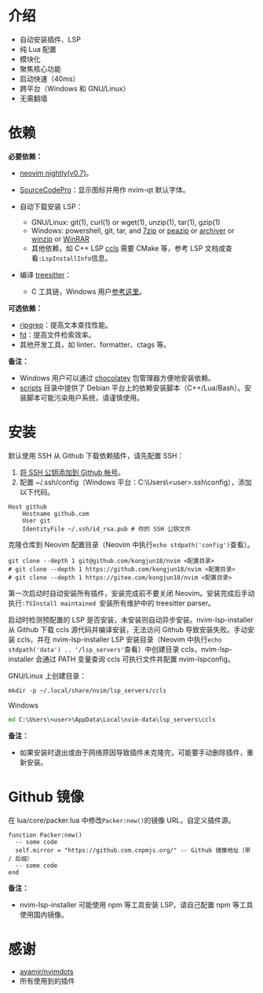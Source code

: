 # 介绍

- 自动安装插件、LSP
- 纯 Lua 配置
- 模块化
- 聚焦核心功能
- 启动快速（40ms）
- 跨平台（Windows 和 GNU/Linux）
- 无需翻墙



#  依赖

**必要依赖：**

- [neovim nightly(v0.7)](https://github.com/neovim/neovim/releases/tag/nightly)。

- [SourceCodePro](https://github.com/ryanoasis/nerd-fonts/releases/download/v2.1.0/SourceCodePro.zip)：显示图标并用作 nvim-qt 默认字体。

- 自动下载安装 LSP：

  - GNU/Linux: git(1), curl(1) or wget(1), unzip(1), tar(1), gzip(1)
  - Windows:  powershell, git, tar, and [7zip](https://www.7-zip.org/) or [peazip](https://peazip.github.io/) or [archiver](https://github.com/mholt/archiver) or [winzip](https://www.winzip.com/) or [WinRAR](https://www.win-rar.com/)
  - 其他依赖，如 C++ LSP [ccls](https://github.com/MaskRay/ccls) 需要 CMake 等，参考 LSP 文档或查看`:LspInstallInfo`信息。

- 编译 [treesitter](https://github.com/nvim-treesitter/nvim-treesitter)：

  - C 工具链，Windows 用户[参考这里](https://github.com/nvim-treesitter/nvim-treesitter/wiki/Windows-support)。


**可选依赖：**

- [ripgrep](https://github.com/BurntSushi/ripgrep)：提高文本查找性能。
- [fd](https://github.com/sharkdp/fd)：提高文件检索效率。
- 其他开发工具，如 linter、formatter、ctags 等。

**备注：**

- Windows 用户可以通过 [chocolatey](https://chocolatey.org/install) 包管理器方便地安装依赖。
- [scripts](./scripts) 目录中提供了 Debian 平台上的依赖安装脚本（C++/Lua/Bash）。安装脚本可能污染用户系统，请谨慎使用。



# 安装
默认使用 SSH 从 Github 下载依赖插件，请先配置 SSH：
1. [将 SSH 公钥添加到 Github 帐号](https://docs.github.com/en/authentication/connecting-to-github-with-ssh)。
2. 配置 ~/.ssh/config（Windows 平台：C:\Users\\<user\>\.ssh\config），添加以下代码。
```
Host github
    Hostname github.com
    User git
    IdentityFile ~/.ssh/id_rsa.pub # 你的 SSH 公钥文件
```
克隆仓库到 Neovim 配置目录（Neovim 中执行`echo stdpath('config')`查看）。
```shell
git clone --depth 1 git@github.com/kongjun18/nvim <配置目录>
# git clone --depth 1 https://github.com/kongjun18/nvim <配置目录>
# git clone --depth 1 https://gitee.com/kongjun18/nvim <配置目录>
```

第一次启动时自动安装所有插件，安装完成前不要关闭 Neovim。安装完成后手动执行`:TSInstall maintained `安装所有维护中的 treesitter parser。

启动时检测预配置的 LSP 是否安装，未安装则自动异步安装。nvim-lsp-installer 从 Github 下载 ccls 源代码并编译安装，无法访问 Github 导致安装失败。手动安装 ccls，并在 nvim-lsp-installer LSP 安装目录（Neovim 中执行`echo stdpath('data') .. '/lsp_servers'`查看）中创建目录 ccls，nvim-lsp-installer 会通过 PATH 变量查询 ccls 可执行文件并配置 nvim-lspconfig。

GNU/Linux 上创建目录：
```shell
mkdir -p ~/.local/share/nvim/lsp_servers/ccls
```
Windows 
```cmd
md C:\Users\<user>\AppData\Local\nvim-data\lsp_servers\ccls
```

**备注：**

- 如果安装时退出或由于网络原因导致插件未克隆完，可能要手动删除插件，重新安装。




# Github 镜像

在 lua/core/packer.lua 中修改`Packer:new()`的镜像 URL，自定义插件源。
```shell
function Packer:new()
  -- some code
  self.mirror = "https://github.com.cnpmjs.org/" -- Github 镜像地址（带 / 后缀）
  -- some code
end
```


**备注：**

- nvim-lsp-installer 可能使用 npm 等工具安装 LSP，请自己配置 npm 等工具使用国内镜像。


# 感谢

- [ayamir/nvimdots](https://github.com/ayamir/nvimdots)
- 所有使用到的插件
